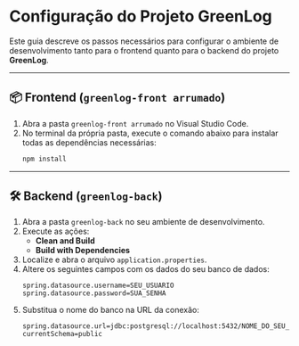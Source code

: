 
# Configuração do Projeto GreenLog

Este guia descreve os passos necessários para configurar o ambiente de desenvolvimento tanto para o frontend quanto para o backend do projeto **GreenLog**.

---

## 📦 Frontend (`greenlog-front arrumado`)

1. Abra a pasta `greenlog-front arrumado` no Visual Studio Code.
2. No terminal da própria pasta, execute o comando abaixo para instalar todas as dependências necessárias:
   ```bash
   npm install
   ```

---

## 🛠️ Backend (`greenlog-back`)

1. Abra a pasta `greenlog-back` no seu ambiente de desenvolvimento.
2. Execute as ações:
   - **Clean and Build**
   - **Build with Dependencies**
3. Localize e abra o arquivo `application.properties`.
4. Altere os seguintes campos com os dados do seu banco de dados:
   ```properties
   spring.datasource.username=SEU_USUARIO
   spring.datasource.password=SUA_SENHA
   ```
5. Substitua o nome do banco na URL da conexão:
   ```properties
   spring.datasource.url=jdbc:postgresql://localhost:5432/NOME_DO_SEU_BANCO?currentSchema=public
